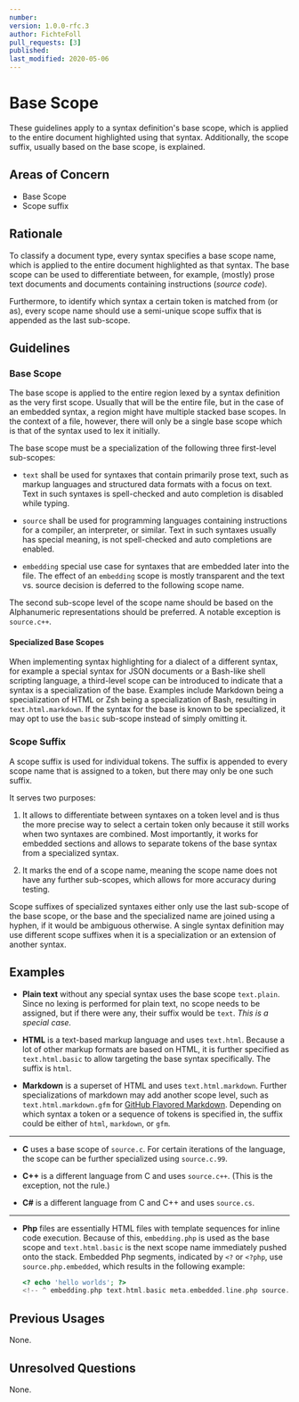```yaml
---
number:
version: 1.0.0-rfc.3
author: FichteFoll
pull_requests: [3]
published:
last_modified: 2020-05-06
---
```


# Base Scope

These guidelines apply to a syntax definition's base scope,
which is applied to the entire document
highlighted using that syntax.
Additionally, the scope suffix,
usually based on the base scope,
is explained.


## Areas of Concern

- Base Scope
- Scope suffix


## Rationale

To classify a document type,
every syntax specifies a base scope name,
which is applied to the entire document
highlighted as that syntax.
The base scope can be used
to differentiate between, for example,
(mostly) prose text documents
and documents containing instructions (*source code*).

Furthermore,
to identify which syntax a certain token is matched from (or as),
every scope name should use a semi-unique scope suffix
that is appended as the last sub-scope.


## Guidelines

### Base Scope

The base scope is applied to the entire region
lexed by a syntax definition as the very first scope.
Usually that will be the entire file,
but in the case of an embedded syntax,
a region might have multiple stacked base scopes.
In the context of a file, however,
there will only be a single base scope
which is that of the syntax used to lex it initially.

The base scope must be a specialization
of the following three first-level sub-scopes:

- `text` shall be used
  for syntaxes that contain primarily prose text,
  such as markup languages
  and structured data formats
  with a focus on text.
  Text in such syntaxes is spell-checked
  and auto completion is disabled while typing.

- `source` shall be used
  for programming languages containing
  instructions for a compiler, an interpreter, or similar.
  Text in such syntaxes usually has special meaning,
  is not spell-checked and auto completions are enabled.

- `embedding` special use case for syntaxes
   that are embedded later into the file.
   The effect of an `embedding` scope is mostly transparent
   and the text vs. source decision
   is deferred to the following scope name.

The second sub-scope level of the scope name
should be based on the
Alphanumeric representations should be preferred.
A notable exception is `source.c++`.


#### Specialized Base Scopes

When implementing syntax highlighting
for a dialect of a different syntax,
for example a special syntax
for JSON documents
or a Bash-like shell scripting language,
a third-level scope can be introduced
to indicate that a syntax is a specialization of the base.
Examples include Markdown being a specialization of HTML
or Zsh being a specialization of Bash,
resulting in `text.html.markdown`.
If the syntax for the base is known to be specialized,
it may opt to use the `basic` sub-scope
instead of simply omitting it.


### Scope Suffix

A scope suffix is used for individual tokens.
The suffix is appended to every scope name
that is assigned to a token,
but there may only be one such suffix.

It serves two purposes:

1. It allows to differentiate between syntaxes on a token level
   and is thus the more precise way to select a certain token only
   because it still works when two syntaxes are combined.
   Most importantly, it works for embedded sections
   and allows to separate tokens of the base syntax from a specialized syntax.

2. It marks the end of a scope name,
   meaning the scope name does not have any further sub-scopes,
   which allows for more accuracy during testing.

Scope suffixes of specialized syntaxes
either only use the last sub-scope of the base scope,
or the base and the specialized name are joined using a hyphen,
if it would be ambiguous otherwise.
A single syntax definition may use different scope suffixes
when it is a specialization or an extension of another syntax.


## Examples

- **Plain text** without any special syntax uses the base scope `text.plain`.
  Since no lexing is performed for plain text,
  no scope needs to be assigned,
  but if there were any,
  their suffix would be `text`.
  *This is a special case.*

- **HTML** is a text-based markup language and uses `text.html`.
  Because a lot of other markup formats are based on HTML,
  it is further specified as `text.html.basic`
  to allow targeting the base syntax specifically.
  The suffix is `html`.

- **Markdown** is a superset of HTML and uses `text.html.markdown`.
  Further specializations of markdown may add another scope level,
  such as `text.html.markdown.gfm` for [GitHub Flavored Markdown][GFM].
  Depending on which syntax a token or a sequence of tokens is specified in,
  the suffix could be either of `html`, `markdown`, or `gfm`.

[GFM]: https://github.github.com/gfm/

---

- **C** uses a base scope of `source.c`.
  For certain iterations of the language,
  the scope can be further specialized using `source.c.99`.

- **C++** is a different language from C and uses `source.c++`.
  (This is the exception, not the rule.)

- **C#** is a different language from C and C++ and uses `source.cs`.

---

- **Php** files are essentially HTML files
  with template sequences for inline code execution.
  Because of this,
  `embedding.php` is used as the base scope
  and `text.html.basic` is the next scope name
  immediately pushed onto the stack.
  Embedded Php segments,
  indicated by `<?` or `<?php`,
  use `source.php.embedded`,
  which results in the following example:

  ```php
  <? echo 'hello worlds'; ?>
  <!-- ^ embedding.php text.html.basic meta.embedded.line.php source.php.embedded … -->
  ```


## Previous Usages

None.


## Unresolved Questions

None.
